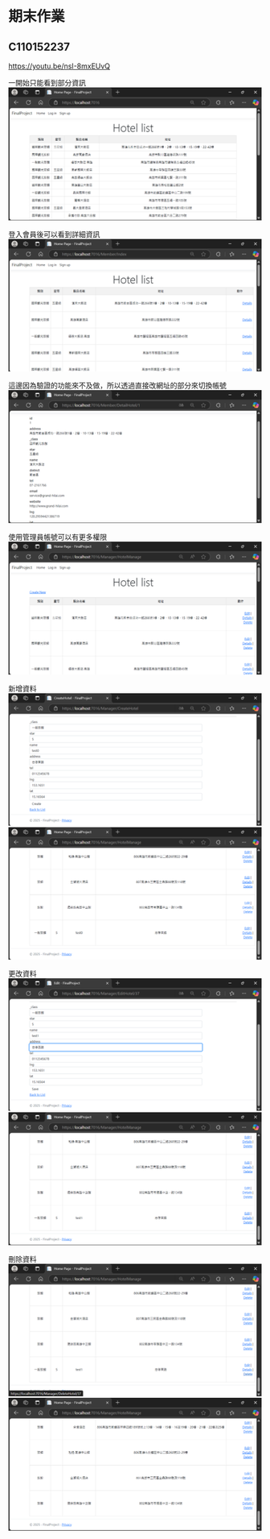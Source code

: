 # 期末作業

## C110152237

https://youtu.be/nsI-8mxEUvQ

一開始只能看到部分資訊
![image](image\初始.png)

登入會員後可以看到詳細資訊
![image](image\會員.png)

這邊因為驗證的功能來不及做，所以透過直接改網址的部分來切換帳號
![image](image\詳細資訊.png)

使用管理員帳號可以有更多權限
![image](image\管理員.png)

新增資料
![image](image\創建.png)
![image](image\創建成功.png)

更改資料
![image](image\編輯.png)
![image](image\編輯成功.png)

刪除資料
![image](image\刪除.png)
![image](image\刪除成功.png)